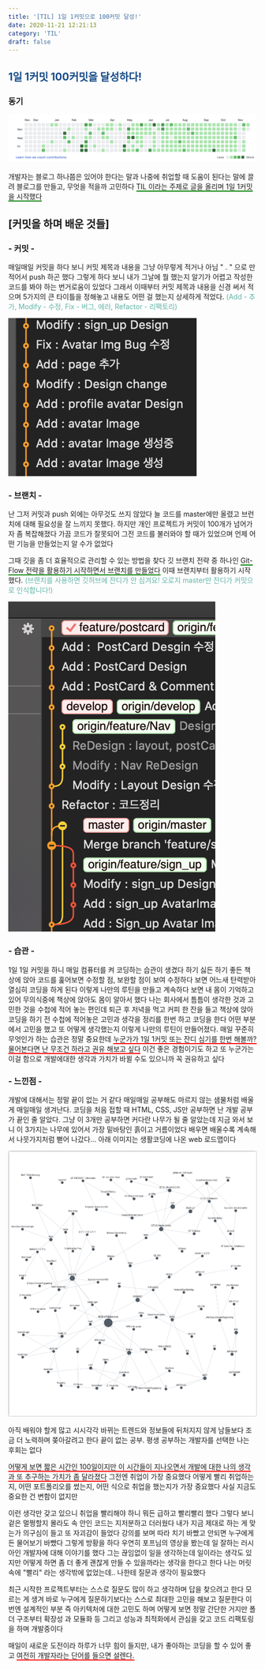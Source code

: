 ```yaml
---
title: '[TIL] 1일 1커밋으로 100커밋 달성!'
date: 2020-11-21 12:21:13
category: 'TIL'
draft: false
---
```

## <span style="color : #184C88 ">1일 1커밋 100커밋을 달성하다!</span>



### 동기
![](./images/gitcommit.png)

개발자는 블로그 하나쯤은 있어야 한다는 말과 나중에 취업할 때 도움이 된다는 말에 끌려 블로그를 만들고, 무엇을 적을까 고민하다 <span style="border-bottom: 2px solid green">TIL 이라는 주제로 글을 올리며 1일 1커밋을 시작했다</span>


## [커밋을 하며 배운 것들]


### - 커밋 -
매일매일 커밋을 하다 보니 커밋 제목과 내용을 그냥 아무렇게 적거나 아님 " . " 으로 만 적어서 push 하곤 했다 그렇게 하다 보니 내가 그날에 뭘 했는지 알기가 어렵고 작성한  코드를 봐야 하는 번거로움이 있었다 그래서 이때부터 커밋 제목과 내용을 신경 써서 적으며 5가지의 큰 타이틀을 정해놓고 내용도 어떤 걸 했는지 상세하게 적었다. <span style="color: #60b4a6">(Add - 추가, Modify - 수정, Fix - 버그, 에러, Refactor - 리팩토리)</span>

![](./images/commit.png)
<br>

### - 브랜치 -
난 그저 커밋과 push 외에는 아무것도 쓰지 않았다 늘 코드를 master에만 올렸고 브런치에 대해 필요성을 잘 느끼지 못했다. 하지만 개인 프로젝트가 커밋이 100개가 넘어가자 좀 복잡해졌다 가끔 코드가 잘못되어 그전 코드를 불러와야 할 때가 있었으며 언제 어떤 기능을 만들었는지 알 수가 없었다 

그때 깃을 좀 더 효율적으로 관리할 수 있는 방법을 찾다 깃 브랜치 전략 중 하나인 <span style="border-bottom: 2px solid green">Git-Flow 전략을 활용하기 시작하면서 브랜치를 만들었다</span> 이때 브랜치부터 활용하기 시작했다. <span style="color: #60b4a6">(브랜치를 사용하면 깃허브에 잔디가 안 심겨요! 오로지 master만 잔디가 커밋으로 인식합니다!)</span>


![](./images/branch.png)
<br>

### - 습관 -
1일 1일 커밋을 하니 매일 컴퓨터를 켜 코딩하는 습관이 생겼다 하기 싫든 하기 좋든 책상에 앉아 코드를 훑어보면 수정할 점, 보완할 점이 보여 수정하다 보면 어느새 탄력받아 열심히 코딩을 하게 된다 이렇게 나만의 루틴을 만들고 계속하다 보면 내 몸이 기억하고 있어 무의식중에 책상에 앉아도 몸이 알아서 했다 나는 회사에서 틈틈이 생각한 것과 고민한 것을 수첩에 적어 놓는 편인데 퇴근 후 저녁을 먹고 커피 한 잔을 들고 책상에 앉아 코딩을 하기 전 수첩에 적어놓은 고민과 생각을 정리를 한번 하고 코딩을 한다 어떤 부분에서 고민을 했고 또 어떻게 생각했는지 이렇게 나만의 루틴이 만들어졌다. 매일 꾸준히 무엇인가 하는 습관은 정말 중요한데 <span style="border-bottom: 2px solid red">누군가가 1일 1커밋 또는 잔디 심기를 한번 해볼까? 물어본다면 난 무조건 하라고 권유 해보고 싶다</span> 이건 좋은 경험이기도 하고 또 누군가는 이걸 함으로 개발에대한 생각과 가치가 바뀔 수도 있으니까 꼭 권유하고 싶다
<br>

### - 느낀점 -
개발에 대해서는 정말 끝이 없는 거 같다 매일매일 공부해도 마르지 않는 샘물처럼 배울게 매일매일 생겨난다. 코딩을 처음 접할 때 HTML, CSS, JS만 공부하면 난 개발 공부가 끝인 줄 알았다. 그냥 이 3개만 공부하면 커다란 나무가 될 줄 알았는데 지금 와서 보니 이 3가지는 나무에 있어서 가장 밑바탕인 흙이고 거름이었다 배우면 배울수록 계속해서 나뭇가지처럼 뻗어 나갔다... 아래 이미지는 생활코딩에 나온 web 로드맵이다

![](./images/codingmap.png)


아직 배워야 할게 많고 시시각각 바뀌는 트렌드와 정보들에 뒤처지지 않게 남들보다 조금 더 노력하며 쫒아갈려고 한다 끝이 없는 공부. 평생 공부하는 개발자를 선택한 나는 후회는 없다

<span style="border-bottom: 2px solid red">어떻게 보면 짧은 시간인 100일이지만 이 시간들이 지나오면서 개발에 대한 나의 생각과 또 추구하는 가치가 좀 달라졌다</span> 그전엔 취업이 가장 중요했다 어떻게 빨리 취업하는지, 어떤 포트폴리오를 썼는지, 어떤 식으로 취업을 했는지가 가장 중요했다 사실 지금도 중요한 건 변함이 없지만 

이런 생각만 갖고 있으니 취업을 빨리해야 하니 뭐든 급하고 빨리빨리 했다 그렇다 보니 겉은 멀쩡할지 몰라도 속 안인 코드는 지저분하고 더러웠다 내가 지금 제대로 하는 게 맞는가 의구심이 들고 또 자괴감이 들었다 강의를 보며 따라 치기 바빴고 안되면 누구에게든 물어보기 바빴다 그렇게 방황을 하다 우연히 포프님의 영상을 봤는데 일 잘하는 러시아인 개발자에 대해 이야기를 했다 그는 끊임없이 일을 생각하는데 일이라는 생각도 있지만 어떻게 하면 좀 더 좋게 괜찮게 만들 수 있을까라는 생각을 한다고 한다 나는 머릿속에 "빨리" 라는 생각밖에 없었는데.. 나한테 질문과 생각이 필요했다 

최근 시작한 프로젝트부터는 스스로 질문도 많이 하고 생각하며 답을 찾으려고 한다 모르는 게 생겨 바로 누구에게 질문하기보다는 스스로 최대한 고민을 해보고 질문한다 이번엔 설계적인 부분 즉 아키텍처에 대한 고민도 하며 어떻게 보면 정말 간단한 거지만 폴더 구조부터  확장성 과 모듈화 등 그리고 성능과 최적화에서 관심을 갖고 코드 리팩토링을 하며 개발중이다

매일이 새로운 도전이라 하루가 너무 힘이 들지만, 내가 좋아하는 코딩을 할 수 있어 좋고 <span style="border-bottom: 2px solid red">여전히 개발자라는 단어를 들으면 설렌다.</span>